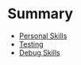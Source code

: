 # Summary

* [Personal Skills](chapter1.md)
* [Testing](testing.md)
* [Debug Skills](debug-skills.md)